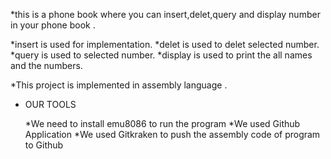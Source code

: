*this is a phone book where you can insert,delet,query and display number in your phone book .

  *insert is used for implementation.
  *delet is used to delet selected number.
  *query is used to selected number.
  *display is used to print the all names and the numbers. 

*This project is implemented in assembly language .

* OUR TOOLS

   *We need to  install emu8086 to run the program
   *We used  Github Application
   *We used Gitkraken to push the assembly code of program to Github